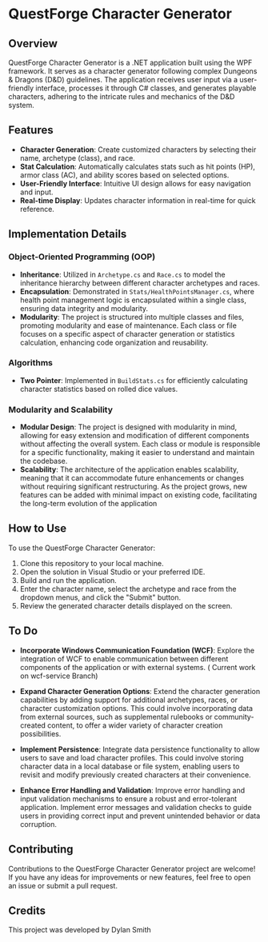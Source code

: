 # QuestForge Character Generator

## Overview

QuestForge Character Generator is a .NET application built using the WPF framework. It serves as a character generator following complex Dungeons & Dragons (D&D) guidelines. The application receives user input via a user-friendly interface, processes it through C# classes, and generates playable characters, adhering to the intricate rules and mechanics of the D&D system.

## Features

- **Character Generation**: Create customized characters by selecting their name, archetype (class), and race.
- **Stat Calculation**: Automatically calculates stats such as hit points (HP), armor class (AC), and ability scores based on selected options.
- **User-Friendly Interface**: Intuitive UI design allows for easy navigation and input.
- **Real-time Display**: Updates character information in real-time for quick reference.

## Implementation Details

### Object-Oriented Programming (OOP)

- **Inheritance**: Utilized in `Archetype.cs` and `Race.cs` to model the inheritance hierarchy between different character archetypes and races.
- **Encapsulation**: Demonstrated in `Stats/HealthPointsManager.cs`, where health point management logic is encapsulated within a single class, ensuring data integrity and modularity.
- **Modularity**: The project is structured into multiple classes and files, promoting modularity and ease of maintenance. Each class or file focuses on a specific aspect of character generation or statistics calculation, enhancing code organization and reusability.

### Algorithms

- **Two Pointer**: Implemented in `BuildStats.cs` for efficiently calculating character statistics based on rolled dice values.

### Modularity and Scalability

- **Modular Design**: The project is designed with modularity in mind, allowing for easy extension and modification of different components without affecting the overall system. Each class or module is responsible for a specific functionality, making it easier to understand and maintain the codebase.
- **Scalability**: The architecture of the application enables scalability, meaning that it can accommodate future enhancements or changes without requiring significant restructuring. As the project grows, new features can be added with minimal impact on existing code, facilitating the long-term evolution of the application

## How to Use

To use the QuestForge Character Generator:

1. Clone this repository to your local machine.
2. Open the solution in Visual Studio or your preferred IDE.
3. Build and run the application.
4. Enter the character name, select the archetype and race from the dropdown menus, and click the "Submit" button.
5. Review the generated character details displayed on the screen.

## To Do

- **Incorporate Windows Communication Foundation (WCF)**: Explore the integration of WCF to enable communication between different components of the application or with external systems. ( Current work on wcf-service Branch)

- **Expand Character Generation Options**: Extend the character generation capabilities by adding support for additional archetypes, races, or character customization options. This could involve incorporating data from external sources, such as supplemental rulebooks or community-created content, to offer a wider variety of character creation possibilities.

- **Implement Persistence**: Integrate data persistence functionality to allow users to save and load character profiles. This could involve storing character data in a local database or file system, enabling users to revisit and modify previously created characters at their convenience.

- **Enhance Error Handling and Validation**: Improve error handling and input validation mechanisms to ensure a robust and error-tolerant application. Implement error messages and validation checks to guide users in providing correct input and prevent unintended behavior or data corruption.

## Contributing

Contributions to the QuestForge Character Generator project are welcome! If you have any ideas for improvements or new features, feel free to open an issue or submit a pull request.

## Credits

This project was developed by Dylan Smith

